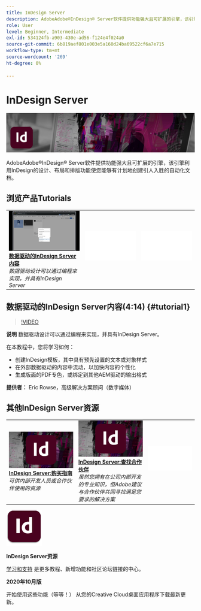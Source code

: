```yaml
---
title: InDesign Server
description: AdobeAdobe®InDesign® Server软件提供功能强大且可扩展的引擎，该引擎利用InDesign的设计、布局和排版功能以编程方式创建引人入胜的自动化文档
role: User
level: Beginner, Intermediate
exl-id: 534124fb-a903-430e-ad56-f124e4f024a0
source-git-commit: 6b819aef801e003e5a160d24ba69522cf6a7e715
workflow-type: tm+mt
source-wordcount: '269'
ht-degree: 0%

---
```


# InDesign Server

![英雄图像教程](../assets/InDesignServer.jpg)

AdobeAdobe®InDesign® Server软件提供功能强大且可扩展的引擎，该引擎利用InDesign的设计、布局和排版功能使您能够有计划地创建引人入胜的自动化文档。

## 浏览产品Tutorials

<table style="table-layout:fixed">
<tr>
 <td>
   <a href="indesignserver.md#tutorial1">
      <img alt="数据驱动的InDesign Server内容" src="../assets/dataDriven-InDesign-Server-Content.jpg" />
   </a>
    <div>
   <a href="indesignserver.md#tutorial1"><strong>数据驱动的InDesign Server内容</strong></a>
    </div>
    <em>数据驱动设计可以通过编程来实现，并具有InDesign Server</em>
    <br>
  </td>
  <td>
    <img alt="间隔条" src="../assets/Whitespacer.png" />
    <div>
    <br>
  </td>
  <td>
    <img alt="间隔条" src="../assets/Whitespacer.png" />
    <div>
    <br>
  </td>
</tr>
</table>

## 数据驱动的InDesign Server内容(4:14) {#tutorial1}

>[!VIDEO](https://video.tv.adobe.com/v/326901?hidetitle=true)

**说明**
数据驱动设计可以通过编程来实现，并具有InDesign Server。

在本教程中，您将学习如何：
* 创建InDesign模板，其中具有预先设置的文本或对象样式
* 在外部数据驱动的内容中流动，以加快内容的个性化
* 生成版面的PDF专色，或绑定到其他AEM驱动的输出格式

**提供者：**
Eric Rowse，高级解决方案顾问（数字媒体）

## 其他InDesign Server资源

<table>
<tr>
 <td>
   <a href="https://www.adobe.com/products/indesignserver/buying-guide.html">
      <img alt="InDesign Server:购买指南" src="../assets/IDS_Thumbnail.jpg" />
   </a>
    <div>
   <a href="https://www.adobe.com/products/indesignserver/buying-guide.html"><strong>InDesign Server:购买指南</strong></a>
    </div>
    <em>可供内部开发人员或合作伙伴使用的资源</em>
    <br>
  </td>
  <td>
   <a href="https://www.adobe.com/products/indesignserver/partner.html">
      <img alt="InDesign Server:查找合作伙伴" src="../assets/IDS_Thumbnail.jpg" />
   </a>
    <div>
   <a href="https://www.adobe.com/products/indesignserver/partner.html"><strong>InDesign Server:查找合作伙伴</strong></a>
    </div>
    <em>虽然您拥有在公司内部开发的专业知识，但Adobe建议与合作伙伴共同寻找满足您要求的解决方案</em>
    <br>
  </td>
  <td>
    <img alt="间隔条" src="../assets/Whitespacer.png" />
    <div>
    <br>
  </td>
</tr>
</table>

![InDesign Server徽标](../assets/id_server_appicon_96.png)

**InDesign Server资源**

[学习和支持](https://www.adobe.com/products/indesignserver.html) 是更多教程、新增功能和社区论坛链接的中心。

**2020年10月版**

开始使用这些功能（等等！） 从您的Creative Cloud桌面应用程序下载最新更新。
